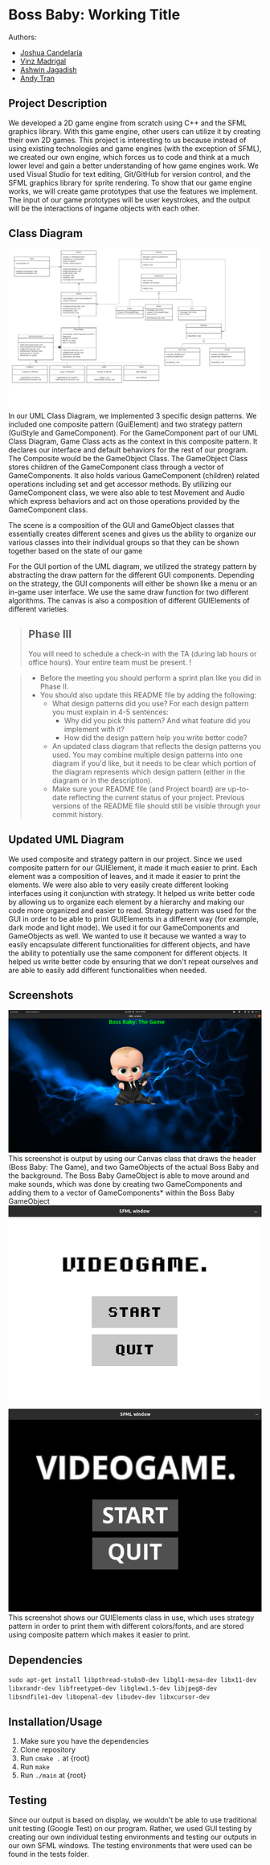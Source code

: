 # Boss Baby: Working Title
 
 Authors: 
 -  [Joshua Candelaria](https://github.com/jecndlria)
 -  [Vinz Madrigal](https://github.com/mvinzangelo) 
 -  [Ashwin Jagadish](https://github.com/ashwinjagadish1) 
 -  [Andy Tran](https://github.com/atran333)
 
## Project Description
We developed a 2D game engine from scratch using C++ and the SFML graphics library. With this game engine, other users can utilize it by creating their own 2D games. This project is interesting to us because instead of using existing technologies and game engines (with the exception of SFML), we created our own engine, which forces us to code and think at a much lower level and gain a better understanding of how game engines work. We used Visual Studio for text editing, Git/GitHub for version control, and the SFML graphics library for sprite rendering. To show that our game engine works, we will create game prototypes that use the features we implement. The input of our game prototypes will be user keystrokes, and the output will be the interactions of ingame objects with each other. 

## Class Diagram
![](CS100%20Final%20Project%20UML%20Class%20Diagram.png?raw=true)
In our UML Class Diagram, we implemented 3 specific design patterns. We included one composite pattern (GuiElement) and two strategy pattern (GuiStyle and GameComponent).
For the GameComponent part of our UML Class Diagram, Game Class acts as the context in this composite pattern. It declares our interface and default behaviors for the rest of our program. The Composite would be the GameObject Class. The GameObject Class stores children of the GameComponent class through a vector of GameComponents. It also holds various GameComponent (children) related operations including set and get accessor methods. By utilizing our GameComponent class, we were also able to test Movement and Audio which express behaviors and act on those operations provided by the GameComponent class. 

The scene is a composition of the GUI and GameObject classes that essentially creates different scenes and gives us the ability to organize our various classes into their individual groups so that they can be shown together based on the state of our game

For the GUI portion of the UML diagram, we utilized the strategy pattern by abstracting the draw pattern for the different GUI components. Depending on the strategy, the GUI components will either be shown like a menu or an in-game user interface. We use the same draw function for two different algorithms. The canvas is also a composition of different GUIElements of different varieties.

 
 > ## Phase III
 > You will need to schedule a check-in with the TA (during lab hours or office hours). Your entire team must be present. !

 > * Before the meeting you should perform a sprint plan like you did in Phase II.
 > * You should also update this README file by adding the following:
 >   * What design patterns did you use? For each design pattern you must explain in 4-5 sentences:
 >     * Why did you pick this pattern? And what feature did you implement with it?
 >     * How did the design pattern help you write better code?
 >   * An updated class diagram that reflects the design patterns you used. You may combine multiple design patterns into one diagram if you'd like, but it needs to be clear which portion of the diagram represents which design pattern (either in the diagram or in the description).
 >   * Make sure your README file (and Project board) are up-to-date reflecting the current status of your project. Previous versions of the README file should still be visible through your commit history.
## Updated UML Diagram

We used composite and strategy pattern in our project. Since we used composite pattern for our GUIElement, it made it much easier to print. Each element was a composition of leaves, and it made it easier to print the elements. We were also able to very easily create different looking interfaces using it conjunction with strategy. It helped us write better code by allowing us to organize each element by a hierarchy and making our code more organized and easier to read. Strategy pattern was used for the GUI in order to be able to print GUIElements in a different way (for example, dark mode and light mode). We used it for our GameComponents and GameObjects as well. We wanted to use it because we wanted a way to easily encapsulate different functionalities for different objects, and have the ability to potentially use the same component for different objects. It helped us write better code by ensuring that we don't repeat ourselves and are able to easily add different functionalities when needed. 

 ## Screenshots
 ![](unknown.png?raw=true)
 This screenshot is output by using our Canvas class that draws the header (Boss Baby: The Game), and two GameObjects of the actual Boss Baby and the background. The Boss Baby GameObject is able to move around and make sounds, which was done by creating two GameComponents and adding them to a vector of GameComponents* within the Boss Baby GameObject
 ![](lightmode.png?raw=true)
 ![](darkmode.png?raw=true)
 This screenshot shows our GUIElements class in use, which uses strategy pattern in order to print them with different colors/fonts, and are stored using composite pattern which makes it easier to print.
 ## Dependencies
`sudo apt-get install libpthread-stubs0-dev libgl1-mesa-dev libx11-dev libxrandr-dev libfreetype6-dev libglew1.5-dev libjpeg8-dev libsndfile1-dev libopenal-dev libudev-dev libxcursor-dev`
 ## Installation/Usage
 1. Make sure you have the dependencies
 2. Clone repository
 5. Run `cmake .` at {root}
 6. Run `make`
 7. Run `./main` at {root}
 ## Testing
 Since our output is based on display, we wouldn't be able to use traditional unit testing (Google Test) on our program. Rather, we used GUI testing by creating our own individual testing environments and testing our outputs in our own SFML windows. The testing environments that were used can be found in the tests folder.
 
